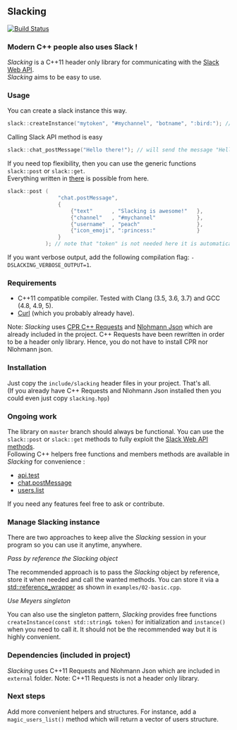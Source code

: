 Slacking
--------

[![Build Status](https://travis-ci.org/coin-au-carre/slacking.svg?branch=master)](https://travis-ci.org/coin-au-carre/slacking)

### Modern C++ people also uses Slack !

*Slacking* is a C++11 header only library for communicating with the [Slack Web API](https://api.slack.com/web).  
*Slacking* aims to be easy to use. 

### Usage

You can create a slack instance this way.
```c++
slack::createInstance("mytoken", "#mychannel", "botname", ":bird:"); // all parameters are optional.
```

Calling Slack API method is easy
```c++
slack::chat_postMessage("Hello there!"); // will send the message "Hello there!" as user "botname" in the channel #mychannel with the avatar :bird:
```

If you need top flexibility, then you can use the generic functions `slack::post` or `slack::get`.  
Everything written in [there](https://api.slack.com/methods) is possible from here. 
```c++
slack::post (   
                "chat.postMessage",
                { 
                    {"text"      , "Slacking is awesome!"   }, 
                    {"channel"   , "#mychannel"             }, 
                    {"username"  , "peach"                  }, 
                    {"icon_emoji", ":princess:"             } 
                }
            ); // note that "token" is not needed here it is automatically inserted when using slack::post()
```

If you want verbose output, add the following compilation flag: `-DSLACKING_VERBOSE_OUTPUT=1`.

### Requirements

+ C++11 compatible compiler. Tested with Clang (3.5, 3.6, 3.7) and GCC (4.8, 4.9, 5).
+ [Curl](https://curl.haxx.se/libcurl/) (which you probably already have).

Note: *Slacking* uses [CPR C++ Requests](https://github.com/whoshuu/cpr) and [Nlohmann Json](https://github.com/nlohmann/json) which are already included in the project. 
C++ Requests have been rewritten in order to be a header only library. Hence, you do not have to install CPR nor Nlohmann json. 

### Installation

Just copy the `include/slacking` header files in your project. That's all.  
(If you already have C++ Requests and Nlohmann Json installed then you could even just copy `slacking.hpp`)

### Ongoing work

The library on `master` branch should always be functional. 
You can use the `slack::post` or `slack::get` methods to fully exploit the [Slack Web API methods](https://api.slack.com/methods).  
Following C++ helpers free functions and members methods are available in *Slacking* for convenience : 

+ [api.test](https://api.slack.com/methods/api.test)
+ [chat.postMessage](https://api.slack.com/methods/chat.postMessage)
+ [users.list](https://api.slack.com/methods/users.list)


If you need any features feel free to ask or contribute.


### Manage Slacking instance

There are two approaches to keep alive the *Slacking* session in your program so you can use it anytime, anywhere.

_Pass by reference the Slacking object_

The recommended approach is to pass the *Slacking* object by reference, store it when needed and call the wanted methods. 
You can store it via a [std::reference_wrapper](http://en.cppreference.com/w/cpp/utility/functional/reference_wrapper) as shown in `examples/02-basic.cpp`. 

_Use Meyers singleton_

You can also use the singleton pattern, *Slacking* provides free functions `createInstance(const std::string& token)` for initialization and `instance()` when you need to call it. It should not be the recommended way but it is highly convenient. 


### Dependencies (included in project)

*Slacking* uses C++11 Requests and Nlohmann Json which are included in `external` folder. 
Note: C++11 Requests is not a header only library.


### Next steps

Add more convenient helpers and structures. For instance, add a `magic_users_list()` method which will return a vector of users structure. 




